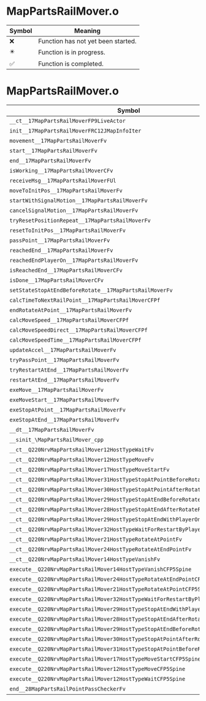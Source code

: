 # MapPartsRailMover.o
| Symbol | Meaning 
| ------------- | ------------- 
| :x: | Function has not yet been started. 
| :eight_pointed_black_star: | Function is in progress. 
| :white_check_mark: | Function is completed. 


# MapPartsRailMover.o
| Symbol | Decompiled? |
| ------------- | ------------- |
| `__ct__17MapPartsRailMoverFP9LiveActor` | :x: |
| `init__17MapPartsRailMoverFRC12JMapInfoIter` | :x: |
| `movement__17MapPartsRailMoverFv` | :x: |
| `start__17MapPartsRailMoverFv` | :x: |
| `end__17MapPartsRailMoverFv` | :x: |
| `isWorking__17MapPartsRailMoverCFv` | :x: |
| `receiveMsg__17MapPartsRailMoverFUl` | :x: |
| `moveToInitPos__17MapPartsRailMoverFv` | :x: |
| `startWithSignalMotion__17MapPartsRailMoverFv` | :x: |
| `cancelSignalMotion__17MapPartsRailMoverFv` | :x: |
| `tryResetPositionRepeat__17MapPartsRailMoverFv` | :x: |
| `resetToInitPos__17MapPartsRailMoverFv` | :x: |
| `passPoint__17MapPartsRailMoverFv` | :x: |
| `reachedEnd__17MapPartsRailMoverFv` | :x: |
| `reachedEndPlayerOn__17MapPartsRailMoverFv` | :x: |
| `isReachedEnd__17MapPartsRailMoverCFv` | :x: |
| `isDone__17MapPartsRailMoverCFv` | :x: |
| `setStateStopAtEndBeforeRotate__17MapPartsRailMoverFv` | :x: |
| `calcTimeToNextRailPoint__17MapPartsRailMoverCFPf` | :x: |
| `endRotateAtPoint__17MapPartsRailMoverFv` | :x: |
| `calcMoveSpeed__17MapPartsRailMoverCFPf` | :x: |
| `calcMoveSpeedDirect__17MapPartsRailMoverCFPf` | :x: |
| `calcMoveSpeedTime__17MapPartsRailMoverCFPf` | :x: |
| `updateAccel__17MapPartsRailMoverFv` | :x: |
| `tryPassPoint__17MapPartsRailMoverFv` | :x: |
| `tryRestartAtEnd__17MapPartsRailMoverFv` | :x: |
| `restartAtEnd__17MapPartsRailMoverFv` | :x: |
| `exeMove__17MapPartsRailMoverFv` | :x: |
| `exeMoveStart__17MapPartsRailMoverFv` | :x: |
| `exeStopAtPoint__17MapPartsRailMoverFv` | :x: |
| `exeStopAtEnd__17MapPartsRailMoverFv` | :x: |
| `__dt__17MapPartsRailMoverFv` | :x: |
| `__sinit_\MapPartsRailMover_cpp` | :x: |
| `__ct__Q220NrvMapPartsRailMover12HostTypeWaitFv` | :x: |
| `__ct__Q220NrvMapPartsRailMover12HostTypeMoveFv` | :x: |
| `__ct__Q220NrvMapPartsRailMover17HostTypeMoveStartFv` | :x: |
| `__ct__Q220NrvMapPartsRailMover31HostTypeStopAtPointBeforeRotateFv` | :x: |
| `__ct__Q220NrvMapPartsRailMover30HostTypeStopAtPointAfterRotateFv` | :x: |
| `__ct__Q220NrvMapPartsRailMover29HostTypeStopAtEndBeforeRotateFv` | :x: |
| `__ct__Q220NrvMapPartsRailMover28HostTypeStopAtEndAfterRotateFv` | :x: |
| `__ct__Q220NrvMapPartsRailMover29HostTypeStopAtEndWithPlayerOnFv` | :x: |
| `__ct__Q220NrvMapPartsRailMover32HostTypeWaitForRestartByPlayerOnFv` | :x: |
| `__ct__Q220NrvMapPartsRailMover21HostTypeRotateAtPointFv` | :x: |
| `__ct__Q220NrvMapPartsRailMover24HostTypeRotateAtEndPointFv` | :x: |
| `__ct__Q220NrvMapPartsRailMover14HostTypeVanishFv` | :x: |
| `execute__Q220NrvMapPartsRailMover14HostTypeVanishCFP5Spine` | :x: |
| `execute__Q220NrvMapPartsRailMover24HostTypeRotateAtEndPointCFP5Spine` | :x: |
| `execute__Q220NrvMapPartsRailMover21HostTypeRotateAtPointCFP5Spine` | :x: |
| `execute__Q220NrvMapPartsRailMover32HostTypeWaitForRestartByPlayerOnCFP5Spine` | :x: |
| `execute__Q220NrvMapPartsRailMover29HostTypeStopAtEndWithPlayerOnCFP5Spine` | :x: |
| `execute__Q220NrvMapPartsRailMover28HostTypeStopAtEndAfterRotateCFP5Spine` | :x: |
| `execute__Q220NrvMapPartsRailMover29HostTypeStopAtEndBeforeRotateCFP5Spine` | :x: |
| `execute__Q220NrvMapPartsRailMover30HostTypeStopAtPointAfterRotateCFP5Spine` | :x: |
| `execute__Q220NrvMapPartsRailMover31HostTypeStopAtPointBeforeRotateCFP5Spine` | :x: |
| `execute__Q220NrvMapPartsRailMover17HostTypeMoveStartCFP5Spine` | :x: |
| `execute__Q220NrvMapPartsRailMover12HostTypeMoveCFP5Spine` | :x: |
| `execute__Q220NrvMapPartsRailMover12HostTypeWaitCFP5Spine` | :x: |
| `end__28MapPartsRailPointPassCheckerFv` | :x: |
